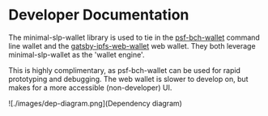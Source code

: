 # Developer Documentation

The minimal-slp-wallet library is used to tie in the [psf-bch-wallet](https://github.com/Permissionless-Software-Foundation/psf-bch-wallet) command line wallet and the [gatsby-ipfs-web-wallet](https://github.com/Permissionless-Software-Foundation/gatsby-ipfs-web-wallet) web wallet. They both leverage minimal-slp-wallet as the 'wallet engine'.

This is highly complimentary, as psf-bch-wallet can be used for rapid prototyping and debugging. The web wallet is slower to develop on, but makes for a more accessible (non-developer) UI.

![./images/dep-diagram.png](Dependency diagram)
